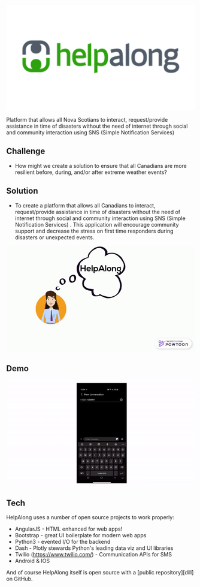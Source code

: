 ![Screenshot](asset/helpalong.png)

Platform that allows all Nova Scotians to interact, request/provide assistance in time of disasters without the need of internet through social and community interaction using SNS (Simple Notification Services)

## Challenge

- How might we create a solution to ensure that all Canadians are more resilient before, during, and/or after extreme weather events?

## Solution
- To create a platform that allows all Canadians to interact, request/provide assistance in time of disasters without the need of internet through social and community interaction using SNS (Simple Notification Services) .  This application will encourage community support and decrease the stress on first time responders during disasters or unexpected events.

![Screenshot](asset/intro.gif)

## Demo

![Screenshot](asset/demo.gif)

## Tech

HelpAlong uses a number of open source projects to work properly:

- AngularJS - HTML enhanced for web apps!
- Bootstrap - great UI boilerplate for modern web apps
- Python3 - evented I/O for the backend
- Dash - Plotly stewards Python's leading data viz and UI libraries 
- Twilio (https://www.twilio.com/) - Communication APIs for SMS
- Android & IOS

And of course HelpAlong itself is open source with a [public repository][dill] on GitHub.
